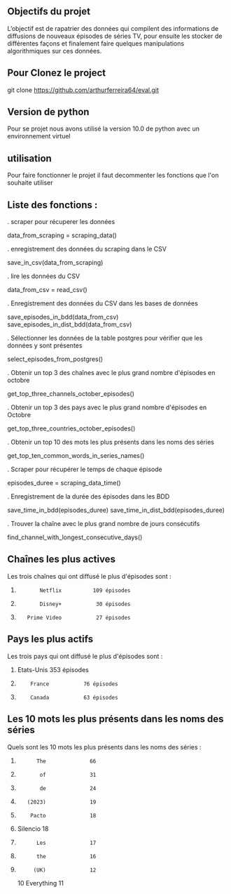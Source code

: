 ## Objectifs du projet

L’objectif est de rapatrier des données qui compilent des informations de diffusions de nouveaux épisodes de séries TV, pour ensuite les stocker de différentes façons et finalement faire quelques manipulations algorithmiques sur ces données.

## Pour Clonez le project

git clone https://github.com/arthurferreira64/eval.git

## Version de python

Pour se projet nous avons utilisé la version 10.0 de python avec un environnement virtuel

## utilisation

Pour faire fonctionner le projet il faut decommenter les fonctions que l'on souhaite utiliser

## Liste des fonctions :

. scraper pour récuperer les données

data_from_scraping = scraping_data()

. enregistrement des données du scraping dans le CSV

save_in_csv(data_from_scraping)

. lire les données du CSV

data_from_csv = read_csv()

. Enregistrement des données du CSV dans les bases de données

save_episodes_in_bdd(data_from_csv)
save_episodes_in_dist_bdd(data_from_csv)

. Sélectionner les données de la table postgres pour vérifier que les données y sont présentes

select_episodes_from_postgres()

. Obtenir un top 3 des chaînes avec le plus grand nombre d'épisodes en octobre

get_top_three_channels_october_episodes()

. Obtenir un top 3 des pays avec le plus grand nombre d'épisodes en Octobre

get_top_three_countries_october_episodes()

. Obtenir un top 10 des mots les plus présents dans les noms des séries

get_top_ten_common_words_in_series_names()

. Scraper pour récupérer le temps de chaque épisode

episodes_duree = scraping_data_time()

. Enregistrement de la durée des épisodes dans les BDD

save_time_in_bdd(episodes_duree)
save_time_in_dist_bdd(episodes_duree)

. Trouver la chaîne avec le plus grand nombre de jours consécutifs

find_channel_with_longest_consecutive_days()

## Chaînes les plus actives

Les trois chaînes qui ont diffusé le plus d'épisodes sont :

1.            Netflix          109 épisodes
2.            Disney+           30 épisodes
3.        Prime Video           27 épisodes

## Pays les plus actifs

Les trois pays qui ont diffusé le plus d'épisodes sont :

1.  Etats-Unis 353 épisodes
2.         France           76 épisodes
3.         Canada           63 épisodes

## Les 10 mots les plus présents dans les noms des séries

Quels sont les 10 mots les plus présents dans les noms des séries :

1.           The              66
2.            of              31
3.            de              24
4.        (2023)              19
5.         Pacto              18
6.  Silencio 18
7.           Les              17
8.           the              16
9.          (UK)              12
    10 Everything 11
